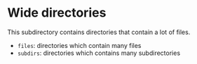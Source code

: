 # Wide directories

This subdirectory contains directories that contain a lot of files.

- `files`: directories which contain many files
- `subdirs`: directories which contains many subdirectories
